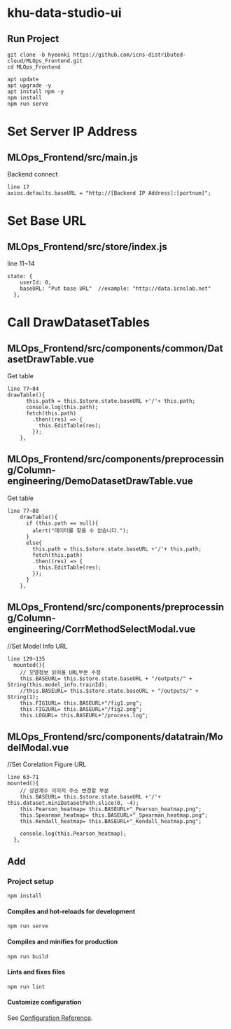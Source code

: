 # khu-data-studio-ui
## Run Project
```
git clone -b hyeonki https://github.com/icns-distributed-cloud/MLOps_Frontend.git
cd MLOps_Frontend

apt update
apt upgrade -y
apt install npm -y
npm install
npm run serve
```

# Set Server IP Address
## MLOps_Frontend/src/main.js
Backend connect
```
line 17
axios.defaults.baseURL = "http://[Backend IP Address]:[portnum]";
```

# Set Base URL
## MLOps_Frontend/src/store/index.js
line 11~14
```
state: {
    userId: 0,
    baseURL: "Put base URL"  //example: "http://data.icnslab.net"
  },
```

# Call DrawDatasetTables
## MLOps_Frontend/src/components/common/DatasetDrawTable.vue
Get table
```
line 77~84
drawTable(){
      this.path = this.$store.state.baseURL +'/'+ this.path;
      console.log(this.path);
      fetch(this.path)
        .then((res) => {
          this.EditTable(res);
        });
    },
```
## MLOps_Frontend/src/components/preprocessing/Column-engineering/DemoDatasetDrawTable.vue
Get table
```
line 77~88
    drawTable(){
      if (this.path == null){
        alert("데이터를 찾을 수 없습니다.");  
      }
      else{
        this.path = this.$store.state.baseURL +'/'+ this.path;
        fetch(this.path)
        .then((res) => {
          this.EditTable(res);
        });
      }
    },
```
## MLOps_Frontend/src/components/preprocessing/Column-engineering/CorrMethodSelectModal.vue
//Set Model Info URL
```
line 129~135
  mounted(){
    // 모델정보 읽어올 URL부분 수정
    this.BASEURL= this.$store.state.baseURL + "/outputs/" + String(this.model_info.trainId);
    //this.BASEURL= this.$store.state.baseURL + "/outputs/" + String(1);
    this.FIG1URL= this.BASEURL+"/fig1.png";
    this.FIG2URL= this.BASEURL+"/fig2.png";
    this.LOGURL= this.BASEURL+"/process.log";
```
## MLOps_Frontend/src/components/datatrain/ModelModal.vue

//Set Corelation Figure URL
```
line 63~71
mounted(){
    // 상관계수 이미지 주소 변경할 부분
    this.BASEURL= this.$store.state.baseURL +'/'+ this.dataset.miniDatasetPath.slice(0, -4);
    this.Pearson_heatmap= this.BASEURL+"_Pearson_heatmap.png";
    this.Spearman_heatmap= this.BASEURL+"_Spearman_heatmap.png";
    this.Kendall_heatmap= this.BASEURL+"_Kendall_heatmap.png";

    console.log(this.Pearson_heatmap);
  },
```

## Add
### Project setup
```
npm install
```

#### Compiles and hot-reloads for development
```
npm run serve
```

#### Compiles and minifies for production
```
npm run build
```

#### Lints and fixes files
```
npm run lint
```

#### Customize configuration
See [Configuration Reference](https://cli.vuejs.org/config/).
